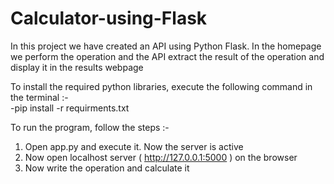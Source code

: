 # Calculator-using-Flask
In this project we have created an API using Python Flask. In the homepage we perform the operation and the API extract the result of the operation and display it in the results webpage 

To install the required python libraries, execute the following command in the terminal :-  
-pip install -r requirments.txt

To run the program, follow the steps :-

1. Open app.py and execute it. Now the server is active
2. Now open localhost server ( http://127.0.0.1:5000 ) on the browser
3. Now write the operation and calculate it
